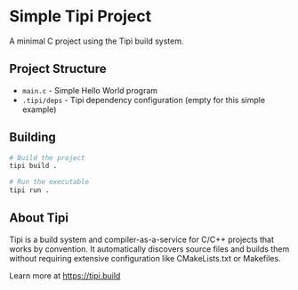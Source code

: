 # Simple Tipi Project

A minimal C project using the Tipi build system.

## Project Structure

- `main.c` - Simple Hello World program
- `.tipi/deps` - Tipi dependency configuration (empty for this simple example)

## Building

```bash
# Build the project
tipi build .

# Run the executable
tipi run .
```

## About Tipi

Tipi is a build system and compiler-as-a-service for C/C++ projects that works by convention. It automatically discovers source files and builds them without requiring extensive configuration like CMakeLists.txt or Makefiles.

Learn more at https://tipi.build
